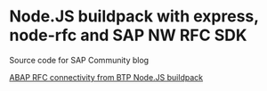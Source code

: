 # Node.JS buildpack with express, node-rfc and SAP NW RFC SDK

Source code for SAP Community blog

[ABAP RFC connectivity from BTP Node.JS buildpack](https://blogs.sap.com/2023/10/26/abap-rfc-connectivity-from-btp-node.js-buildpack/)